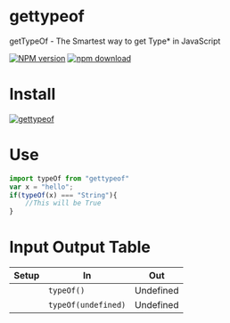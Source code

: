# gettypeof
getTypeOf - The Smartest way to get Type* in JavaScript

[![NPM version][npm-image]][npm-url]
[![npm download][download-image]][download-url]

[npm-image]: http://img.shields.io/npm/v/gettypeof.svg?style=flat-square
[npm-url]: https://npmjs.org/package/gettypeof
[download-image]: https://img.shields.io/npm/dm/gettypeof.svg?style=flat-square
[download-url]: https://npmjs.org/package/gettypeof

# Install

[![gettypeof](https://nodei.co/npm/gettypeof.png?downloads=true)](https://npmjs.org/package/gettypeof)

# Use
```js
import typeOf from "gettypeof"
var x = "hello";
if(typeOf(x) === "String"){
    //This will be True
}
```

# Input Output Table
| Setup | In | Out |
| --- | --- | --- |
|  | `typeOf()` | Undefined |
|  | `typeOf(undefined)` | Undefined |
